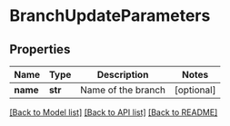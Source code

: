 # BranchUpdateParameters

## Properties
Name | Type | Description | Notes
------------ | ------------- | ------------- | -------------
**name** | **str** | Name of the branch | [optional] 

[[Back to Model list]](../README.md#documentation-for-models) [[Back to API list]](../README.md#documentation-for-api-endpoints) [[Back to README]](../README.md)


